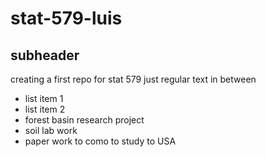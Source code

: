 # stat-579-luis
## subheader
creating a first repo for stat 579
just regular text in between
- list item 1
- list item 2
- forest basin research project
- soil lab work
- paper work to como to study to USA
